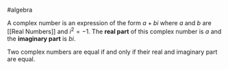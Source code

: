 #algebra 

A complex number is an expression of the form $a +bi$ where $a$ and $b$ are [[Real Numbers]]
and $i^{2} = -1$. The **real part** of this complex number is $a$ and the **imaginary part** is $bi$.

Two complex numbers are equal if and only if their real and imaginary part are equal.



